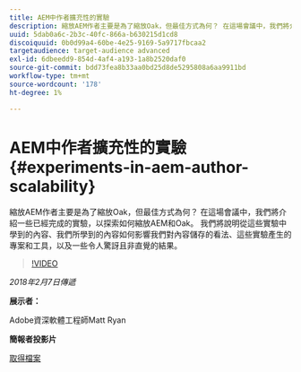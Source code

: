 ```yaml
---
title: AEM中作者擴充性的實驗
description: 縮放AEM作者主要是為了縮放Oak，但最佳方式為何？ 在這場會議中，我們將介紹一些已經完成的實驗，以探索如何縮放AEM和Oak。 我們將說明從這些實驗中學到的內容、我們所學到的內容如何影響我們對內容儲存的看法、這些實驗產生的專案和工具，以及一些令人驚訝且非直覺的結果。
uuid: 5dab0a6c-2b3c-40fc-866a-b630215d1cd8
discoiquuid: 0b0d99a4-60be-4e25-9169-5a9717fbcaa2
targetaudience: target-audience advanced
exl-id: 6dbeedd9-854d-4af4-a193-1a8b2520daf0
source-git-commit: bdd73fea8b33aa0bd25d8de5295808a6aa9911bd
workflow-type: tm+mt
source-wordcount: '178'
ht-degree: 1%

---
```


# AEM中作者擴充性的實驗{#experiments-in-aem-author-scalability}

縮放AEM作者主要是為了縮放Oak，但最佳方式為何？ 在這場會議中，我們將介紹一些已經完成的實驗，以探索如何縮放AEM和Oak。 我們將說明從這些實驗中學到的內容、我們所學到的內容如何影響我們對內容儲存的看法、這些實驗產生的專案和工具，以及一些令人驚訝且非直覺的結果。

>[!VIDEO](https://video.tv.adobe.com/v/21522/?quality=9)

*2018年2月7日傳遞*

**展示者：**

Adobe資深軟體工程師Matt Ryan

**簡報者投影片**

[取得檔案](assets/experiments+in+aem+author+scalability+2+7+18.pdf)
<!--
[Get back to the Overview](https://helpx.adobe.com/experience-manager/kt/eseminars/gems/aem-index.html)
-->
